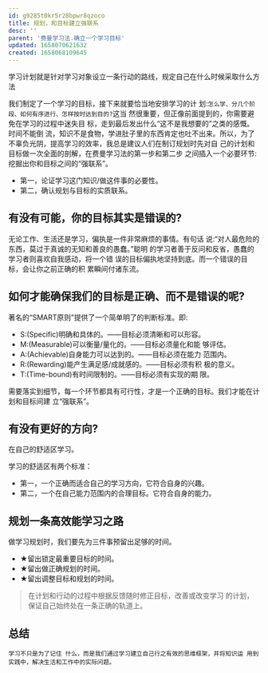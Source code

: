 ```yaml
---
id: g9285t0kr5r28bpwr8qzoco
title: 规划，和目标建立强联系
desc: ''
parent: '费曼学习法.确立一个学习目标'
updated: 1658070621632
created: 1658068109645
---
```

学习计划就是针对学习对象设立一条行动的路线，规定自己在什么时候采取什么方法

我们制定了一个学习的目标，接下来就要恰当地安排学习的计 划:`怎么学、分几个阶段、如何有序进行、怎样按时达到目的?`这当 然很重要，但正像前面提到的，你需要避免在学习的过程中迷失目 标，走到最后发出什么“这不是我想要的”之类的感慨。时间不能倒 流，知识不是食物，学进肚子里的东西肯定也吐不出来。所以，为了 不辜负光阴，提高学习的效率，我总是建议人们在制订规划时先对自 己的计划和目标做一次全面的剖解，在费曼学习法的第一步和第二步 之间插入一个必要环节:挖掘出你和目标之间的“强联系”。

- 第一，论证学习这门知识/做这件事的必要性。
- 第二，确认规划与目标的实质联系。

## 有没有可能，你的目标其实是错误的?

无论工作、生活还是学习，偏执是一件非常麻烦的事情。有句话 说:“对人最危险的东西，莫过于真诚的无知和善良的愚蠢。”聪明 的学习者善于反问和反省，愚蠢的学习者则喜欢自我感动，将一个错 误的目标偏执地坚持到底。而一个错误的目标，会让你之前正确的积 累瞬间付诸东流。

## 如何才能确保我们的目标是正确、而不是错误的呢?
著名的“SMART原则”提供了一个简单明了的判断标准。即:
- S:(Specific)明确和具体的。——目标必须清晰和可以形容。
- M:(Measurable)可以衡量/量化的。——目标必须量化和能 够评估。
- A:(Achievable)自身能力可以达到的。——目标必须在能力 范围内。
- R:(Rewarding)能产生满足感/成就感的。——目标必须有积 极的意义。
- T:(Time-bound)有时间限制的。——目标必须有实现的期 限。

需要落实到细节，每一个环节都具有可行性，才是一个正确的目标。我们才能在计划和目标间建 立“强联系”。

## 有没有更好的方向?
在自己的舒适区学习。

学习的舒适区有两个标准：
- 第一，一个正确而适合自己的学习方向，它符合自身的兴趣。
- 第二，一个在自己能力范围内的合理目标。它符合自身的能力。

## 规划一条高效能学习之路
做学习规划时，我们要先为三件事预留出足够的时间。

- ★留出锁定最重要目标的时间。
- ★留出做正确规划的时间。
- ★留出调整目标和规划的时间。
> 在计划和行动的过程中根据反馈随时修正目标，改善或改变学习 的计划，保证自己始终处在一条正确的轨道上。

## 总结
`学习不只是为了记住 什么，而是我们通过学习建立自己行之有效的思维框架，并将知识运 用到实践中，解决生活和工作中的实际问题。`

